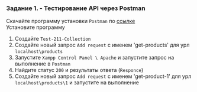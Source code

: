 ### Задание 1. - Тестирование API через Postman

Скачайте программу установки `Postman` по [ссылке](https://www.postman.com/downloads/?utm_source=postman-home)  
Установите программу

1. Создайте `Test-211-Collection`
2. Создайте новый запрос `Add request` с именем 'get-products' для урл `localhost\products`
3. Запустите `Xampp Control Panel \ Apache` и запустите запрос на выполнение в `Postman`
4. Найдите статус `200` и результаты ответа (`Responce`)
5. Создайте новый запрос `Add request` с именем 'get-product-1' для урл `localhost\products\1` и запустите на выполнение

